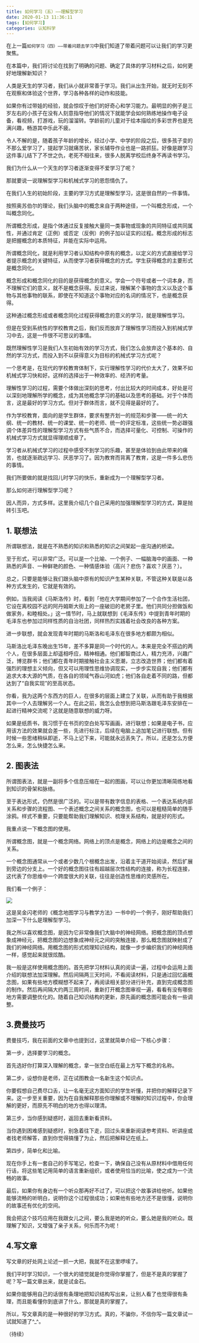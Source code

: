 ```yaml
---
title: 如何学习（五）——理解型学习
date: 2020-01-13 11:36:11
tags: [如何学习]
categories: 认知科学
---
```

在上一篇`如何学习（四）——带着问题去学习`中我们知道了带着问题可以让我们的学习更聚焦。

在本篇中，我们将讨论在找到了明确的问题、确定了具体的学习材料之后，如何更好地理解新知识？

人类是天生的学习者，我们从小就非常善于学习。我们从出生开始，就无时无刻不在观察和体验这个世界，学习各种各样的动作和技能。

如果你有过带娃的经验，就会惊叹于他们的好奇心和学习能力。最明显的例子是三岁左右的小孩子在没有人刻意指导他们的情况下就能学会如何熟练地操作电子设备，看视频，打游戏，玩的溜溜转。学龄前的儿童对于绘本描绘的多彩世界也是充满兴趣，畅游其中乐此不疲。

令人不解的是，随着孩子年龄的增长，经过小学、中学的阶段之后，很多孩子变的不那么爱学习了，提起学习就痛苦状，家长辅导作业也是一路抓狂。好像是跟学习这件事儿结下了不世之仇，老死不相往来，很多人脱离学校后终身不再读书学习。

我们为什么从一个天生的学习者逐渐变得不爱学习了呢？

那就要说一说理解型学习和机械式学习的恩怨情仇了。

在我们人生的初始阶段，主要的学习方式是理解型学习，这是很自然的一件事情。

按照奥苏伯尔的理论，我们头脑中的概念来自于两种途径，一个叫概念形成，一个叫概念同化。

所谓概念形成，是指个体通过反复接触大量同一类事物或现象的共同特征或共同属性，并通过肯定（正例）或否定（反例）的例子加以证实的过程。概念形成的标志是把握概念的本质特征，并能在实际中运用。

所谓概念同化，就是利用学习者认知结构中原有的概念，以定义的方式直接给学习者提示概念的关键特征，从而使学习者获得概念的方式。学生获得概念的主要形式是概念同化。

概念形成和概念同化的目的是获得概念的意义。学会一个符号或者一个词本身，而不理解它们的意义，就不是概念获得。反过来说，理解某个事物的含义以及这个事物与其他事物的联系，即使在不知道这个事物对应的名词的情况下，也是概念获得。

这种通过概念形成或者概念同化过程获得概念的意义的学习，就是理解性学习。

但是在受到系统性的学校教育之后，我们反而放弃了理解性学习而投入到机械式学习中去，这是一件很不可思议的事情。

既然理解性学习是我们人生初始有效的学习方式，我们怎么会放弃这个基本的、自然的学习方式，而投入到不以获得意义为目标的机械式学习方式呢？

一个思考是，在现代的学校教育体制下，实行理解性学习的代价太大了，效果不如机械式学习快和好。这样的选择出于一种效率的、经济的考量。

理解性学习的过程，需要个体做出深刻的思考，付出比较大的时间成本，好处是可以深刻地理解所学的概念，成为其他概念学习的基础以及思考的基础。对于个体而言，这是最好的学习方式。但对于群体而言，就不见得是最好的了。

作为学校教育，面向的是学生群体，要求有整齐划一的规范和步骤——统一的大纲、统一的教材、统一的课堂、统一的老师、统一的评定标准，这些统一势必跟强调个体差异性的理解型学习方式有些气质不合，而选择可量化、可控制、可操作的机械式学习方式就显得理顺成章了。

学习者从机械式学习的过程中感受不到学习的乐趣，甚至是体验到由此带来的痛苦，也就逐渐疏远学习、厌恶学习了。因为教育而背离了教育，这是一件多么悲伤的事情。

我们所要做的就是找回儿时学习的快乐，重新成为一个理解型学习者。

那么如何进行理解型学习呢？

因人而异，方式多样。这里我介绍几个自己采用的加强理解型学习的方式，算是抛砖引玉吧。

## 1. 联想法

所谓联想法，就是在不熟悉的知识和熟悉的知识之间架起一座沟通的桥梁。

至于形式，可以非常广泛。可以是一个比喻、一个例子、一幅脑海中的画面、一种熟悉的声音、一种鲜艳的颜色、一种情感体验（高兴？悲伤？喜欢？厌恶？）。

总之，只要是能够让我们跟头脑中原有的知识产生某种关联，不管这种关联是以各种方式发生的，它就是有效的。

例如，当我阅读《马斯洛传》时，看到「他在大学期间参加了一个合作生活社团，它设在离校园不远的阿丹姆斯大街上的一座破旧的老房子里。他们共同分担做饭和做家务，和睦相处。」这一情节时，马上就联想到《毛泽东传》中提到青年时期的毛泽东也参加过同样性质的自治社团，同样热烈实践着社会改良的各种方案。

进一步联想，就会发现青年时期的马斯洛和毛泽东在很多地方都颇为相似。

马斯洛比毛泽东晚出生15年，差不多算是同一个时代的人。本来是完全不搭边的两个人，在很多层面上却遥相呼应，精神相通。他们都智商过人，精力充沛，兴趣广泛，博览群书；他们都在青年时期接触社会主义思潮，立志改造世界；他们都有着强烈的理想主义倾向，但又可以用理性思维协调现实，一步步实现自我；他们都有追求大本大源的气质，在各自的领域气吞山河如虎；他们各自走着不同的路，但都达到了“自我实现”的至高状态。

你看，我为这两个东西方的巨人，在很多的层面上建立了关联，从而有助于我根据其中一个人去理解另一个人。在此之前，我怎么会想到把马斯洛跟毛泽东安排在一起进行精神交流呢？这就是随意联想的威力呀。

如果是纸质书，我习惯于在书页的空白处写写画画，进行联想；如果是电子书，应用该方法的效果就会差一些，先进行标注，后续在电脑上追加笔记进行联想。但有时候一些思绪稍纵即逝，不马上记下来，可能就永远丢失了。所以，还是怎么方便怎么来，怎么快捷怎么来。

## 2. 图表法

所谓图表法，就是一副将多个信息压缩在一起的图画，可以让你更加清晰简练地看到知识的骨架和脉络。

至于表达形式，仍然是很广泛的。可以是带有数字信息的表格、一个表达系统内部关系和步骤的流程图、一个表述概念之间关系的概念图，也可以是粗糙简单的随手涂鸦。样式不重要，只要能帮助我们理解知识、梳理关系结构，就是好的形式。

我重点说一下概念图的使用。

所谓概念图，就是一个概念网络。网络上的顶点是概念，网络上的边是概念之间的关系。

一个概念图通常从一个或者少数几个根概念出发，沿着主干道开始阅读，然后扩展到旁边的分支上。一个好的概念图往往有超越层次性结构的连接，称为长程连接，这代表了你思维中一个跨度很大的关联，往往是创造性思维的灵感所在。

我们看一个例子：

![](how-to-study-5/概念地图示例.jpeg)

这是吴金闪老师的《概念地图学习与教学方法》一书中的一个例子，刚好帮助我们加深一下什么是理解型学习。

我之所以喜欢概念图，是因为它非常像我们大脑中的神经网络。把概念图的顶点想象成神经元，把概念图的边想象成神经元之间的突触连接，那么概念图就映射成了我们的神经网络。用概念图的形式梳理知识结构，就像一步步编织我们的神经网络一样，感觉起来就很炫酷。

我一般是这样使用概念图的。首先把学习材料认真的阅读一遍，过程中会运用上面介绍的联想法加深理解。然后间隔两三天时间，不看阅读材料，只是通过回忆画概念图，如果有些地方模糊想不起来了，再阅读相关部分进行补充，直到完成概念图的制作。然后再间隔大约两三周时间，重新打开概念图审视一遍，看看有没有哪些地方需要调整优化的。随着自己知识结构的更新，原先画的概念图可能会有一些调整。

## 3.费曼技巧

费曼技巧，我在前面的文章中也提到过，这里就简单介绍一下核心步骤：

第一步，选择要学习的概念。

首先选好你打算深入理解的概念，拿一张空白纸在最上方写下概念的名称。

第二步，设想你是老师，正在试图教会一名新生这个知识点。

你要假想自己费尽口舌，让一名毫无这方面知识的学生听懂，并把你的解释记录下来。这一步至关重要，因为在自我解释那些你理解或不理解的知识过程中，你会理解的更好，而原先不明白的地方也得以理清。

第三步，当你感到疑惑时，返回去重新看资料。

当你遇到困难感到疑惑时，别急着往下走，回过头来重新阅读参考资料、听讲座或者找老师解答，直到你觉得搞懂了为止，然后把解释记在纸上。

第四步，简单化和比喻。

现在你手上有一套自己的手写笔记，检查一下，确保自己没有从原材料中借用任何行话，将这些笔记用简单的语言重新组织，或者使用恰当的比喻，使之成为一个流畅的故事。

最后，如果你有身边有一个听众那再好不过了，可以把这个故事讲给他听。如果他能够流畅的听明白，说明你这个过程很成功；如果他有些地方还不是很懂，说明你的故事还有优化的空间。

我会把这个技巧应用在我跟女儿之间，要么我是她的听众，要么她是我的听众。既理解了知识，又增强了亲子关系，何乐而不为呢！

## 4.写文章

写文章的好处网上论述一抓一大把，我就不在这里啰嗦了。

我们平时学习知识，一个很大的错觉就是你觉得你掌握了，但是不是真的掌握了呢？写一篇文章出来，就是试金石。

如果你能够用自己的话很有条理地把知识结构写出来，让别人看了也觉得很有条理，而且能看懂你到底讲了什么，那就是真的掌握了。

所以，写文章真的是一种很好的学习方式。真的，不骗你，不信你写一篇文章试一试就知道了^_^。

（待续）